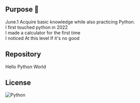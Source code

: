 ## Purpose 🤡

June.1 Acquire basic knowledge while also practicing Python.  
I first touched python in 2022  
I made a calculator for the first time  
I noticed At this level If it's no good

## Repository

Hello Python World

## License

![Python](https://img.shields.io/badge/python-3670A0?style=for-the-badge&logo=python&logoColor=ffdd54)
